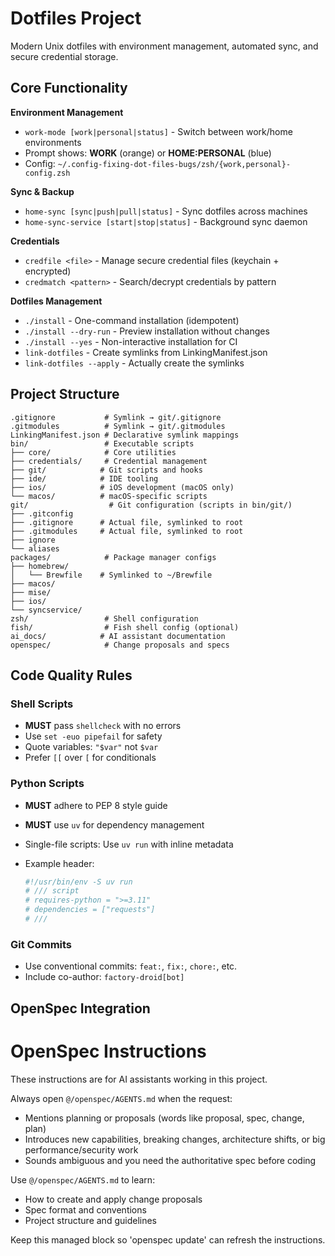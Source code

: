 # Dotfiles Project

Modern Unix dotfiles with environment management, automated sync, and secure credential storage.

## Core Functionality

**Environment Management**

- `work-mode [work|personal|status]` - Switch between work/home environments
- Prompt shows: **WORK** (orange) or **HOME:PERSONAL** (blue)
- Config: `~/.config-fixing-dot-files-bugs/zsh/{work,personal}-config.zsh`

**Sync & Backup**

- `home-sync [sync|push|pull|status]` - Sync dotfiles across machines
- `home-sync-service [start|stop|status]` - Background sync daemon

**Credentials**

- `credfile <file>` - Manage secure credential files (keychain + encrypted)
- `credmatch <pattern>` - Search/decrypt credentials by pattern

**Dotfiles Management**

- `./install` - One-command installation (idempotent)
- `./install --dry-run` - Preview installation without changes
- `./install --yes` - Non-interactive installation for CI
- `link-dotfiles` - Create symlinks from LinkingManifest.json
- `link-dotfiles --apply` - Actually create the symlinks

## Project Structure

```
.gitignore           # Symlink → git/.gitignore
.gitmodules          # Symlink → git/.gitmodules
LinkingManifest.json # Declarative symlink mappings
bin/                 # Executable scripts
├── core/            # Core utilities
├── credentials/     # Credential management
├── git/            # Git scripts and hooks
├── ide/            # IDE tooling
├── ios/            # iOS development (macOS only)
└── macos/          # macOS-specific scripts
git/                  # Git configuration (scripts in bin/git/)
├── .gitconfig
├── .gitignore      # Actual file, symlinked to root
├── .gitmodules     # Actual file, symlinked to root
├── ignore
└── aliases
packages/            # Package manager configs
├── homebrew/
│   └── Brewfile    # Symlinked to ~/Brewfile
├── macos/
├── mise/
├── ios/
└── syncservice/
zsh/                 # Shell configuration
fish/                # Fish shell config (optional)
ai_docs/            # AI assistant documentation
openspec/            # Change proposals and specs
```

## Code Quality Rules

### Shell Scripts

- **MUST** pass `shellcheck` with no errors
- Use `set -euo pipefail` for safety
- Quote variables: `"$var"` not `$var`
- Prefer `[[` over `[` for conditionals

### Python Scripts

- **MUST** adhere to PEP 8 style guide
- **MUST** use `uv` for dependency management
- Single-file scripts: Use `uv run` with inline metadata
- Example header:

  ```python
  #!/usr/bin/env -S uv run
  # /// script
  # requires-python = ">=3.11"
  # dependencies = ["requests"]
  # ///
  ```

### Git Commits

- Use conventional commits: `feat:`, `fix:`, `chore:`, etc.
- Include co-author: `factory-droid[bot]`

## OpenSpec Integration

<!-- OPENSPEC:START -->
# OpenSpec Instructions

These instructions are for AI assistants working in this project.

Always open `@/openspec/AGENTS.md` when the request:
- Mentions planning or proposals (words like proposal, spec, change, plan)
- Introduces new capabilities, breaking changes, architecture shifts, or big performance/security work
- Sounds ambiguous and you need the authoritative spec before coding

Use `@/openspec/AGENTS.md` to learn:
- How to create and apply change proposals
- Spec format and conventions
- Project structure and guidelines

Keep this managed block so 'openspec update' can refresh the instructions.

<!-- OPENSPEC:END -->